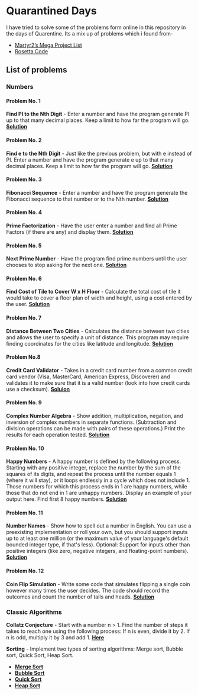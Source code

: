 # Quarantined Days
I have tried to solve some of the problems form online in this repository in the days of Quarentine.
Its a mix up of problems which i found from-
* [Martyr2’s Mega Project List](https://www.dreamincode.net/forums/topic/78802-martyr2s-mega-project-ideas-list/)
* [Rosetta Code](http://rosettacode.org/wiki/Rosetta_Code)

## List of problems
### Numbers
#### Problem No. 1
**Find PI to the Nth Digit** - Enter a number and have the program generate PI up to that many decimal places. Keep a limit to how far the program will go.
[**Solution**](https://github.com/sajjadm624/Quarantined-Days-Problem-Solving/blob/master/Number/getting%20the%20value%20of%20pi%20to%20nth%20digit.py)

#### Problem No. 2
**Find e to the Nth Digit** - Just like the previous problem, but with e instead of PI. Enter a number and have the program generate e up to that many decimal places. Keep a limit to how far the program will go.
[**Solution**](https://github.com/sajjadm624/Quarantined-Days-Problem-Solving/blob/master/Number/getting%20the%20value%20of%20e%20to%20nth%20digit.py)

#### Problem No. 3
**Fibonacci Sequence** - Enter a number and have the program generate the Fibonacci sequence to that number or to the Nth number.
[**Solution**](https://github.com/sajjadm624/Quarantined-Days-Problem-Solving/blob/master/Number/fibonacci%20sequence.py)

#### Problem No. 4
**Prime Factorization** - Have the user enter a number and find all Prime Factors (if there are any) and display them.
[**Solution**](https://github.com/sajjadm624/Quarantined-Days-Problem-Solving/blob/master/Number/Prime%20Factorization.py)

#### Problem No. 5
**Next Prime Number** - Have the program find prime numbers until the user chooses to stop asking for the next one.
[**Solution**](https://github.com/sajjadm624/Quarantined-Days-Problem-Solving/blob/master/Number/Next%20Prime%20Number.py)

#### Problem No. 6
**Find Cost of Tile to Cover W x H Floor** - Calculate the total cost of tile it would take to cover a floor plan of width and height, using a cost entered by the user.
[**Solution**](https://github.com/sajjadm624/Quarantined-Days-Problem-Solving/blob/master/Number/Find%20Cost%20of%20Tile.py)

#### Problem No. 7
**Distance Between Two Cities** - Calculates the distance between two cities and allows the user to specify a unit of distance. This program may require finding coordinates for the cities like latitude and longitude.
[**Solution**](https://github.com/sajjadm624/Quarantined-Days-Problem-Solving/blob/master/Number/Distance%20Between%20Two%20Cities.py)

#### Problem No.8
**Credit Card Validator** - Takes in a credit card number from a common credit card vendor (Visa, MasterCard, American Express, Discoverer) and validates it to make sure that it is a valid number (look into how credit cards use a checksum).
[**Soluion**](https://github.com/sajjadm624/Quarantined-Days-Problem-Solving/blob/master/Number/Credit%20Card%20Validator.py)

#### Problem No. 9
**Complex Number Algebra** - Show addition, multiplication, negation, and inversion of complex numbers in separate functions. (Subtraction and division operations can be made with pairs of these operations.) Print the results for each operation tested.
[**Solution**](https://github.com/sajjadm624/Quarantined-Days-Problem-Solving/blob/master/Number/Complex%20Number%20Algebra.py)

#### Problem No. 10
**Happy Numbers** - A happy number is defined by the following process. Starting with any positive integer, replace the number by the sum of the squares of its digits, and repeat the process until the number equals 1 (where it will stay), or it loops endlessly in a cycle which does not include 1. Those numbers for which this process ends in 1 are happy numbers, while those that do not end in 1 are unhappy numbers. Display an example of your output here. Find first 8 happy numbers.
[**Solution**](https://github.com/sajjadm624/Quarantined-Days-Problem-Solving/blob/master/Number/Happy%20Numbers.py)

#### Problem No. 11
**Number Names** - Show how to spell out a number in English. You can use a preexisting implementation or roll your own, but you should support inputs up to at least one million (or the maximum value of your language's default bounded integer type, if that's less). Optional: Support for inputs other than positive integers (like zero, negative integers, and floating-point numbers).
[**Solution**](https://github.com/sajjadm624/Quarantined-Days-Problem-Solving/blob/master/Number/Number%20Names.py)

#### Problem No. 12
**Coin Flip Simulation** - Write some code that simulates flipping a single coin however many times the user decides. The code should record the outcomes and count the number of tails and heads.
[**Solution**](https://github.com/sajjadm624/Quarantined-Days-Problem-Solving/blob/master/Number/Coin%20Flip%20Simulation.py)

### Classic Algorithms
**Collatz Conjecture** - Start with a number n > 1. Find the number of steps it takes to reach one using the following process: If n is even, divide it by 2. If n is odd, multiply it by 3 and add 1.
[**Here**](https://github.com/sajjadm624/Quarantined-Days-Problem-Solving/blob/master/Number/Collatz%20Conjecture.py)

**Sorting** - Implement two types of sorting algorithms: Merge sort, Bubble sort, Quick Sort, Heap Sort.
* [**Merge Sort**](https://github.com/sajjadm624/Quarantined-Days-Problem-Solving/blob/master/Number/Merge%20Sort.py)
* [**Bubble Sort**](https://github.com/sajjadm624/Quarantined-Days-Problem-Solving/blob/master/Number/Bubble%20Sort.py)
* [**Quick Sort**](https://github.com/sajjadm624/Quarantined-Days-Problem-Solving/blob/master/Number/Quick%20Sort.py)
* [**Heap Sort**](https://github.com/sajjadm624/Quarantined-Days-Problem-Solving/blob/master/Number/Heap%20Sort.py)
